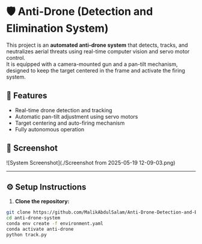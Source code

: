 # 🛡️ Anti-Drone (Detection and Elimination System)

This project is an **automated anti-drone system** that detects, tracks, and neutralizes aerial threats using real-time computer vision and servo motor control.  
It is equipped with a camera-mounted gun and a pan-tilt mechanism, designed to keep the target centered in the frame and activate the firing system.

## 🚀 Features

- Real-time drone detection and tracking
- Automatic pan-tilt adjustment using servo motors
- Target centering and auto-firing mechanism
- Fully autonomous operation

## 📸 Screenshot

![System Screenshot](./Screenshot from 2025-05-19 12-09-03.png)  

---


## ⚙️ Setup Instructions

1. **Clone the repository:**

```bash
git clone https://github.com/MalikAbdulSalam/Anti-Drone-Detection-and-Elimination-System.git
cd anti-drone-system
conda env create -f environment.yaml
conda activate anti-drone
python track.py
